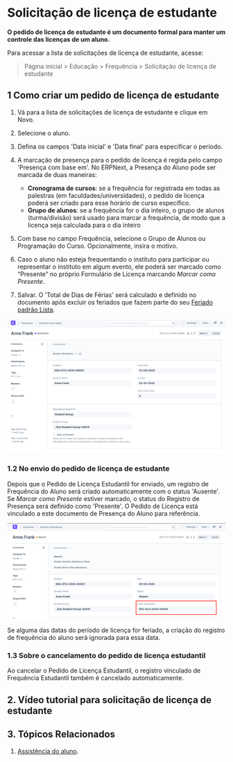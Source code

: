 # Solicitação de licença de estudante



**O pedido de licença de estudante é um documento formal para manter um controle das licenças de um aluno.**


Para acessar a lista de solicitações de licença de estudante, acesse:


> Página inicial > Educação > Frequência > Solicitação de licença de estudante


## 1 Como criar um pedido de licença de estudante


1. Vá para a lista de solicitações de licença de estudante e clique em Novo.
2. Selecione o aluno.
3. Defina os campos 'Data inicial' e 'Data final' para especificar o período.
4. A marcação de presença para o pedido de licença é regida pelo campo 'Presença com base em'. No ERPNext, a Presença do Aluno pode ser marcada de duas maneiras:


	* **Cronograma de cursos**: se a frequência for registrada em todas as palestras (em faculdades/universidades), o pedido de licença poderá ser criado para esse horário de curso específico.
	* **Grupo de alunos**: se a frequência for o dia inteiro, o grupo de alunos (turma/divisão) será usado para marcar a frequência, de modo que a licença seja calculada para o dia inteiro
5. Com base no campo Frequência, selecione o Grupo de Alunos ou Programação do Curso. Opcionalmente, insira o motivo.
6. Caso o aluno não esteja frequentando o instituto para participar ou representar o instituto em algum evento, ele poderá ser marcado como “Presente” no próprio Formulário de Licença marcando *Marcar como Presente*.
7. Salvar. O 'Total de Dias de Férias' será calculado e definido no documento após excluir os feriados que fazem parte do seu [Feriado padrão Lista](/docs/pt/human-resources/holiday-list).


![Solicitação de licença de estudante](/files/student-leave-application.png)


### 1.2 No envio do pedido de licença de estudante


Depois que o Pedido de Licença Estudantil for enviado, um registro de Frequência do Aluno será criado automaticamente com o status 'Ausente'. Se *Marcar como Presente* estiver marcado, o status do Registro de Presença será definido como 'Presente'. O Pedido de Licença está vinculado a este documento de Presença do Aluno para referência.


![Assistência do aluno](/files/leave-attendance-record.png)


Se alguma das datas do período de licença for feriado, a criação do registro de frequência do aluno será ignorada para essa data.


### 1.3 Sobre o cancelamento do pedido de licença estudantil


Ao cancelar o Pedido de Licença Estudantil, o registro vinculado de Frequência Estudantil também é cancelado automaticamente.


## 2. Vídeo tutorial para solicitação de licença de estudante








## 3. Tópicos Relacionados


1. [Assistência do aluno](/docs/pt/education/student-attendance).



